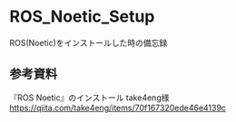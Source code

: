 # ROS_Noetic_Setup
ROS(Noetic)をインストールした時の備忘録

## 参考資料
『ROS Noetic』のインストール
take4eng様
https://qiita.com/take4eng/items/70f167320ede46e4139c

